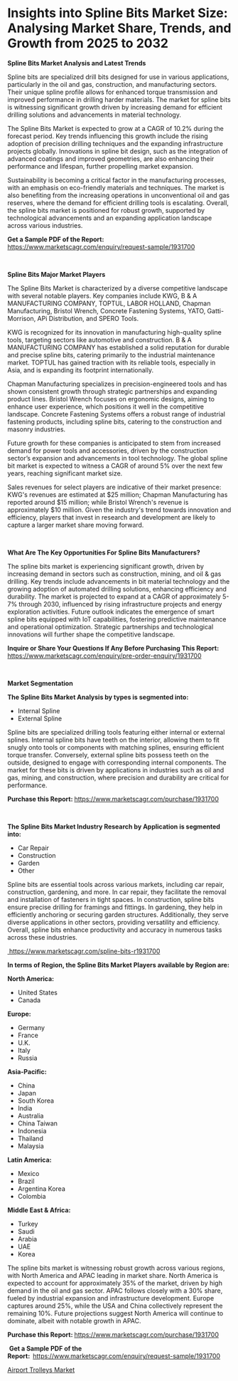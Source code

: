 <p><h1>Insights into Spline Bits Market Size: Analysing Market Share, Trends, and Growth from 2025 to 2032</h1></p><p><strong>Spline Bits Market Analysis and Latest Trends</strong></p>
<p><p>Spline bits are specialized drill bits designed for use in various applications, particularly in the oil and gas, construction, and manufacturing sectors. Their unique spline profile allows for enhanced torque transmission and improved performance in drilling harder materials. The market for spline bits is witnessing significant growth driven by increasing demand for efficient drilling solutions and advancements in material technology.</p><p>The Spline Bits Market is expected to grow at a CAGR of 10.2% during the forecast period. Key trends influencing this growth include the rising adoption of precision drilling techniques and the expanding infrastructure projects globally. Innovations in spline bit design, such as the integration of advanced coatings and improved geometries, are also enhancing their performance and lifespan, further propelling market expansion.</p><p>Sustainability is becoming a critical factor in the manufacturing processes, with an emphasis on eco-friendly materials and techniques. The market is also benefiting from the increasing operations in unconventional oil and gas reserves, where the demand for efficient drilling tools is escalating. Overall, the spline bits market is positioned for robust growth, supported by technological advancements and an expanding application landscape across various industries.</p></p>
<p><strong>Get a Sample PDF of the Report:&nbsp;</strong> <a href="https://www.marketscagr.com/enquiry/request-sample/1931700?utm_campaign=2106&utm_medium=2&utm_source=Github&utm_content=ia&utm_term=08042025&utm_id=spline-bits">https://www.marketscagr.com/enquiry/request-sample/1931700</a></p>
<p>&nbsp;</p>
<p><strong>Spline Bits Major Market Players</strong></p>
<p><p>The Spline Bits Market is characterized by a diverse competitive landscape with several notable players. Key companies include KWG, B & A MANUFACTURING COMPANY, TOPTUL, LABOR HOLLAND, Chapman Manufacturing, Bristol Wrench, Concrete Fastening Systems, YATO, Gatti-Morrison, APi Distribution, and SPERO Tools. </p><p>KWG is recognized for its innovation in manufacturing high-quality spline tools, targeting sectors like automotive and construction. B & A MANUFACTURING COMPANY has established a solid reputation for durable and precise spline bits, catering primarily to the industrial maintenance market. TOPTUL has gained traction with its reliable tools, especially in Asia, and is expanding its footprint internationally.</p><p>Chapman Manufacturing specializes in precision-engineered tools and has shown consistent growth through strategic partnerships and expanding product lines. Bristol Wrench focuses on ergonomic designs, aiming to enhance user experience, which positions it well in the competitive landscape. Concrete Fastening Systems offers a robust range of industrial fastening products, including spline bits, catering to the construction and masonry industries.</p><p>Future growth for these companies is anticipated to stem from increased demand for power tools and accessories, driven by the construction sector’s expansion and advancements in tool technology. The global spline bit market is expected to witness a CAGR of around 5% over the next few years, reaching significant market size.</p><p>Sales revenues for select players are indicative of their market presence: KWG's revenues are estimated at $25 million; Chapman Manufacturing has reported around $15 million; while Bristol Wrench's revenue is approximately $10 million. Given the industry's trend towards innovation and efficiency, players that invest in research and development are likely to capture a larger market share moving forward.</p></p>
<p>&nbsp;</p>
<p><strong>What Are The Key Opportunities For Spline Bits Manufacturers?</strong></p>
<p><p>The spline bits market is experiencing significant growth, driven by increasing demand in sectors such as construction, mining, and oil & gas drilling. Key trends include advancements in bit material technology and the growing adoption of automated drilling solutions, enhancing efficiency and durability. The market is projected to expand at a CAGR of approximately 5-7% through 2030, influenced by rising infrastructure projects and energy exploration activities. Future outlook indicates the emergence of smart spline bits equipped with IoT capabilities, fostering predictive maintenance and operational optimization. Strategic partnerships and technological innovations will further shape the competitive landscape.</p></p>
<p><strong>Inquire or Share Your Questions If Any Before Purchasing This Report:</strong> <a href="https://www.marketscagr.com/enquiry/pre-order-enquiry/1931700?utm_campaign=2106&utm_medium=2&utm_source=Github&utm_content=ia&utm_term=08042025&utm_id=spline-bits">https://www.marketscagr.com/enquiry/pre-order-enquiry/1931700</a></p>
<p>&nbsp;</p>
<p><strong>Market Segmentation</strong></p>
<p><strong>The Spline Bits Market Analysis by types is segmented into:</strong></p>
<p><ul><li>Internal Spline</li><li>External Spline</li></ul></p>
<p><p>Spline bits are specialized drilling tools featuring either internal or external splines. Internal spline bits have teeth on the interior, allowing them to fit snugly onto tools or components with matching splines, ensuring efficient torque transfer. Conversely, external spline bits possess teeth on the outside, designed to engage with corresponding internal components. The market for these bits is driven by applications in industries such as oil and gas, mining, and construction, where precision and durability are critical for performance.</p></p>
<p><strong>Purchase this Report:&nbsp;</strong><a href="https://www.marketscagr.com/purchase/1931700?utm_campaign=2106&utm_medium=2&utm_source=Github&utm_content=ia&utm_term=08042025&utm_id=spline-bits">https://www.marketscagr.com/purchase/1931700</a></p>
<p>&nbsp;</p>
<p><strong>The Spline Bits Market Industry Research by Application is segmented into:</strong></p>
<p><ul><li>Car Repair</li><li>Construction</li><li>Garden</li><li>Other</li></ul></p>
<p><p>Spline bits are essential tools across various markets, including car repair, construction, gardening, and more. In car repair, they facilitate the removal and installation of fasteners in tight spaces. In construction, spline bits ensure precise drilling for framings and fittings. In gardening, they help in efficiently anchoring or securing garden structures. Additionally, they serve diverse applications in other sectors, providing versatility and efficiency. Overall, spline bits enhance productivity and accuracy in numerous tasks across these industries.</p></p>
<p><a href="https://www.marketscagr.com/spline-bits-r1931700?utm_campaign=2106&utm_medium=2&utm_source=Github&utm_content=ia&utm_term=08042025&utm_id=spline-bits">&nbsp;https://www.marketscagr.com/spline-bits-r1931700</a></p>
<p><strong>In terms of Region, the Spline Bits Market Players available by Region are:</strong></p>
<p>
    <p> <strong> North America: </strong>
        <ul>
            <li>United States</li>
            <li>Canada</li>
        </ul>
        </p> 
    <p> <strong> Europe: </strong>
        <ul>
            <li>Germany</li>
            <li>France</li>
            <li>U.K.</li>
            <li>Italy</li>
            <li>Russia</li>
        </ul>
        </p> 
    <p> <strong> Asia-Pacific: </strong>
        <ul>
            <li>China</li>
            <li>Japan</li>
            <li>South Korea</li>
            <li>India</li>
            <li>Australia</li>
            <li>China Taiwan</li>
            <li>Indonesia</li>
            <li>Thailand</li>
            <li>Malaysia</li>
        </ul>
        </p> 
    <p> <strong> Latin America: </strong>
        <ul>
            <li>Mexico</li>
            <li>Brazil</li>
            <li>Argentina Korea</li>
            <li>Colombia</li>
        </ul>
        </p> 
    <p> <strong> Middle East & Africa: </strong>
        <ul>
            <li>Turkey</li>
            <li>Saudi</li>
            <li>Arabia</li>
            <li>UAE</li>
            <li>Korea</li>
        </ul>
    </p>
    </p>
<p><p>The spline bits market is witnessing robust growth across various regions, with North America and APAC leading in market share. North America is expected to account for approximately 35% of the market, driven by high demand in the oil and gas sector. APAC follows closely with a 30% share, fueled by industrial expansion and infrastructure development. Europe captures around 25%, while the USA and China collectively represent the remaining 10%. Future projections suggest North America will continue to dominate, albeit with notable growth in APAC.</p></p>
<p><strong>Purchase this Report: </strong><a href="https://www.marketscagr.com/purchase/1931700?utm_campaign=2106&utm_medium=2&utm_source=Github&utm_content=ia&utm_term=08042025&utm_id=spline-bits">https://www.marketscagr.com/purchase/1931700</a></p>
<p>&nbsp;<strong>Get a Sample PDF of the Report:&nbsp;&nbsp;</strong><a href="https://www.marketscagr.com/enquiry/request-sample/1931700?utm_campaign=2106&utm_medium=2&utm_source=Github&utm_content=ia&utm_term=08042025&utm_id=spline-bits">https://www.marketscagr.com/enquiry/request-sample/1931700</a></p>
<p><strong></strong></p>
<p><p><a href="https://github.com/YashRP12/Market-Research-Report-List-7/blob/main/airport-trolleys-market.md?utm_campaign=2106&utm_medium=2&utm_source=Github&utm_content=ia&utm_term=08042025&utm_id=spline-bits">Airport Trolleys Market</a></p></p>